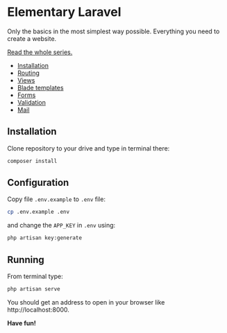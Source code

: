 # Elementary Laravel

Only the basics in the most simplest way possible. Everything you need to create a website.

[Read the whole series.](https://laravelista.com/series/elementary-laravel)

- [Installation](https://laravelista.com/series/elementary-laravel/part/1)
- [Routing](https://laravelista.com/series/elementary-laravel/part/2)
- [Views](https://laravelista.com/series/elementary-laravel/part/3)
- [Blade templates](https://laravelista.com/series/elementary-laravel/part/4)
- [Forms](https://laravelista.com/series/elementary-laravel/part/5)
- [Validation](https://laravelista.com/series/elementary-laravel/part/6)
- [Mail](https://laravelista.com/series/elementary-laravel/part/7)

## Installation

Clone repository to your drive and type in terminal there:

```bash
composer install
```

## Configuration

Copy file `.env.example` to `.env` file:

```bash
cp .env.example .env
```

and change the `APP_KEY` in `.env` using:

```bash
php artisan key:generate
```

## Running

From terminal type:

```bash
php artisan serve
```

You should get an address to open in your browser like http://localhost:8000.

**Have fun!**
